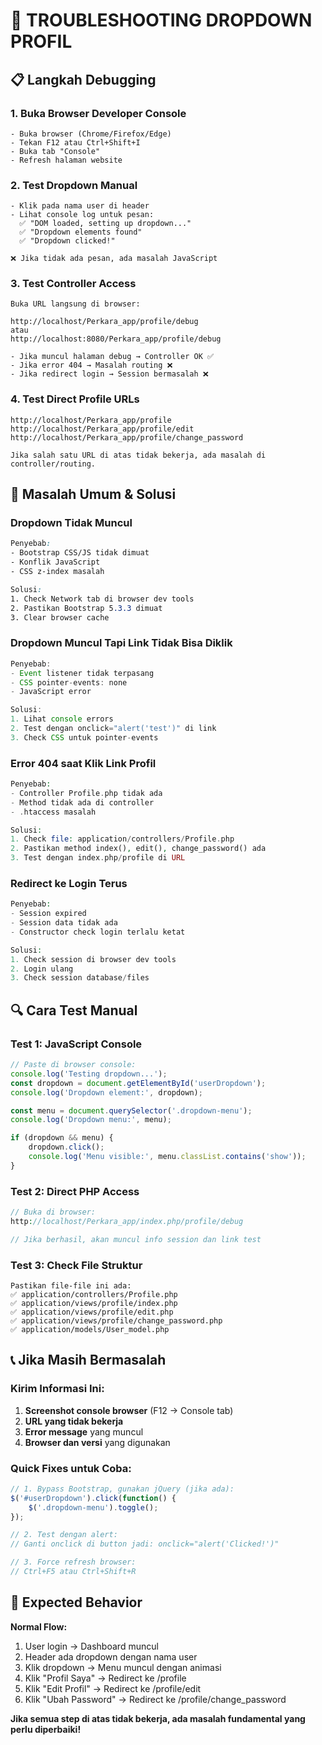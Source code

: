 # 🔧 TROUBLESHOOTING DROPDOWN PROFIL

## 📋 Langkah Debugging

### 1. **Buka Browser Developer Console**
```
- Buka browser (Chrome/Firefox/Edge)
- Tekan F12 atau Ctrl+Shift+I
- Buka tab "Console"
- Refresh halaman website
```

### 2. **Test Dropdown Manual**
```
- Klik pada nama user di header
- Lihat console log untuk pesan:
  ✅ "DOM loaded, setting up dropdown..."
  ✅ "Dropdown elements found"
  ✅ "Dropdown clicked!"
  
❌ Jika tidak ada pesan, ada masalah JavaScript
```

### 3. **Test Controller Access**
```
Buka URL langsung di browser:

http://localhost/Perkara_app/profile/debug
atau
http://localhost:8080/Perkara_app/profile/debug

- Jika muncul halaman debug → Controller OK ✅
- Jika error 404 → Masalah routing ❌
- Jika redirect login → Session bermasalah ❌
```

### 4. **Test Direct Profile URLs**
```
http://localhost/Perkara_app/profile
http://localhost/Perkara_app/profile/edit  
http://localhost/Perkara_app/profile/change_password

Jika salah satu URL di atas tidak bekerja, ada masalah di controller/routing.
```

## 🐛 Masalah Umum & Solusi

### **Dropdown Tidak Muncul**
```css
Penyebab:
- Bootstrap CSS/JS tidak dimuat
- Konflik JavaScript
- CSS z-index masalah

Solusi:
1. Check Network tab di browser dev tools
2. Pastikan Bootstrap 5.3.3 dimuat
3. Clear browser cache
```

### **Dropdown Muncul Tapi Link Tidak Bisa Diklik**
```javascript
Penyebab:
- Event listener tidak terpasang
- CSS pointer-events: none
- JavaScript error

Solusi:
1. Lihat console errors
2. Test dengan onclick="alert('test')" di link
3. Check CSS untuk pointer-events
```

### **Error 404 saat Klik Link Profil**
```php
Penyebab:
- Controller Profile.php tidak ada
- Method tidak ada di controller
- .htaccess masalah

Solusi:
1. Check file: application/controllers/Profile.php
2. Pastikan method index(), edit(), change_password() ada
3. Test dengan index.php/profile di URL
```

### **Redirect ke Login Terus**
```php
Penyebab:
- Session expired
- Session data tidak ada
- Constructor check login terlalu ketat

Solusi:
1. Check session di browser dev tools
2. Login ulang
3. Check session database/files
```

## 🔍 Cara Test Manual

### Test 1: JavaScript Console
```javascript
// Paste di browser console:
console.log('Testing dropdown...');
const dropdown = document.getElementById('userDropdown');
console.log('Dropdown element:', dropdown);

const menu = document.querySelector('.dropdown-menu');
console.log('Dropdown menu:', menu);

if (dropdown && menu) {
    dropdown.click();
    console.log('Menu visible:', menu.classList.contains('show'));
}
```

### Test 2: Direct PHP Access
```php
// Buka di browser:
http://localhost/Perkara_app/index.php/profile/debug

// Jika berhasil, akan muncul info session dan link test
```

### Test 3: Check File Struktur
```
Pastikan file-file ini ada:
✅ application/controllers/Profile.php
✅ application/views/profile/index.php
✅ application/views/profile/edit.php
✅ application/views/profile/change_password.php
✅ application/models/User_model.php
```

## 📞 Jika Masih Bermasalah

### Kirim Informasi Ini:
1. **Screenshot console browser** (F12 → Console tab)
2. **URL yang tidak bekerja**
3. **Error message** yang muncul
4. **Browser dan versi** yang digunakan

### Quick Fixes untuk Coba:
```javascript
// 1. Bypass Bootstrap, gunakan jQuery (jika ada):
$('#userDropdown').click(function() {
    $('.dropdown-menu').toggle();
});

// 2. Test dengan alert:
// Ganti onclick di button jadi: onclick="alert('Clicked!')"

// 3. Force refresh browser:
// Ctrl+F5 atau Ctrl+Shift+R
```

## 🎯 Expected Behavior

**Normal Flow:**
1. User login → Dashboard muncul
2. Header ada dropdown dengan nama user
3. Klik dropdown → Menu muncul dengan animasi
4. Klik "Profil Saya" → Redirect ke /profile
5. Klik "Edit Profil" → Redirect ke /profile/edit
6. Klik "Ubah Password" → Redirect ke /profile/change_password

**Jika semua step di atas tidak bekerja, ada masalah fundamental yang perlu diperbaiki!**